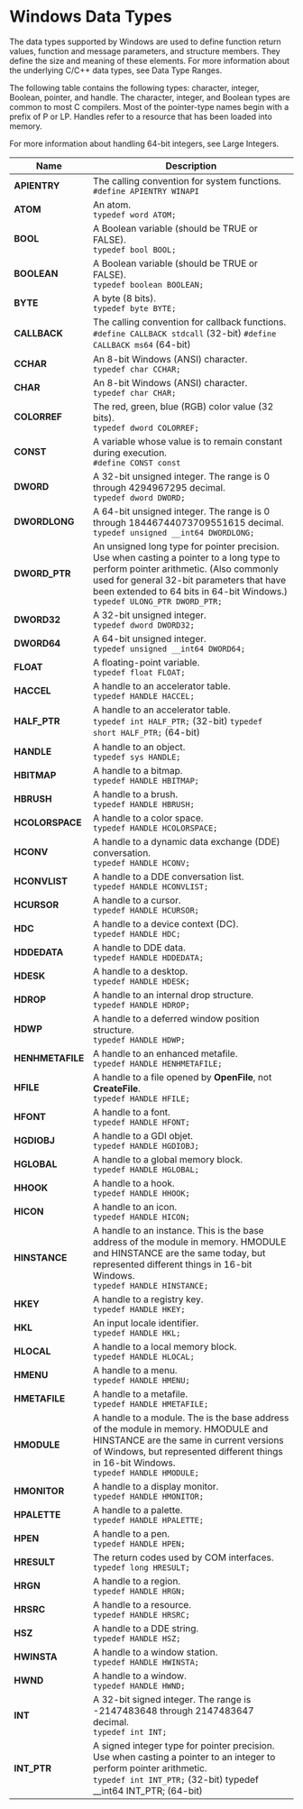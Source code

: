 # Windows Data Types

The data types supported by Windows are used to define function return values, function and message parameters, and structure members. They define the size and meaning of these elements. For more information about the underlying C/C++ data types, see Data Type Ranges.

The following table contains the following types: character, integer, Boolean, pointer, and handle. The character, integer, and Boolean types are common to most C compilers. Most of the pointer-type names begin with a prefix of P or LP. Handles refer to a resource that has been loaded into memory.

For more information about handling 64-bit integers, see Large Integers.

| Name       | Description |
| ---------- | ----------- |
| **APIENTRY** | The calling convention for system functions.<br>`#define APIENTRY WINAPI` |
| **ATOM** | An atom.<br>`typedef word ATOM;` |
| **BOOL** | A Boolean variable (should be TRUE or FALSE).<br>`typedef bool BOOL;` |
| **BOOLEAN** | A Boolean variable (should be TRUE or FALSE).<br>`typedef boolean BOOLEAN;` |
| **BYTE** | A byte (8 bits).<br>`typedef byte BYTE;` |
| **CALLBACK** | The calling convention for callback functions.<br>`#define CALLBACK stdcall` (32-bit) `#define CALLBACK ms64` (64-bit) |
| **CCHAR** | An 8-bit Windows (ANSI) character.<br>`typedef char CCHAR;` |
| **CHAR** | An 8-bit Windows (ANSI) character.<br>`typedef char CHAR;` |
| **COLORREF** | The red, green, blue (RGB) color value (32 bits).<br>`typedef dword COLORREF;` |
| **CONST** | A variable whose value is to remain constant during execution.<br>`#define CONST const` |
| **DWORD** | 	A 32-bit unsigned integer. The range is 0 through 4294967295 decimal.<br>`typedef dword DWORD;` |
| **DWORDLONG** | 	A 64-bit unsigned integer. The range is 0 through 18446744073709551615 decimal.<br>`typedef unsigned __int64 DWORDLONG;` |
| **DWORD_PTR** | An unsigned long type for pointer precision. Use when casting a pointer to a long type to perform pointer arithmetic. (Also commonly used for general 32-bit parameters that have been extended to 64 bits in 64-bit Windows.)<br>`typedef ULONG_PTR DWORD_PTR;` |
| **DWORD32** | A 32-bit unsigned integer.<br>`typedef dword DWORD32;` |
| **DWORD64** | A 64-bit unsigned integer.<br>`typedef unsigned __int64 DWORD64;` |
| **FLOAT** | A floating-point variable.<br>`typedef float FLOAT;` |
| **HACCEL** | A handle to an accelerator table.<br>`typedef HANDLE HACCEL;` |
| **HALF_PTR** | A handle to an accelerator table.<br>`typedef int HALF_PTR;` (32-bit) `typedef short HALF_PTR;` (64-bit) |
| **HANDLE** | A handle to an object.<br>`typedef sys HANDLE;` |
| **HBITMAP** | A handle to a bitmap.<br>`typedef HANDLE HBITMAP;` |
| **HBRUSH** | A handle to a brush.<br>`typedef HANDLE HBRUSH;` |
| **HCOLORSPACE** | A handle to a color space.<br>`typedef HANDLE HCOLORSPACE;` |
| **HCONV** | A handle to a dynamic data exchange (DDE) conversation.<br>`typedef HANDLE HCONV;` |
| **HCONVLIST** | A handle to a DDE conversation list.<br>`typedef HANDLE HCONVLIST;` |
| **HCURSOR** | A handle to a cursor.<br>`typedef HANDLE HCURSOR;` |
| **HDC** | A handle to a device context (DC).<br>`typedef HANDLE HDC;` |
| **HDDEDATA** | A handle to DDE data.<br>`typedef HANDLE HDDEDATA;` |
| **HDESK** | A handle to a desktop.<br>`typedef HANDLE HDESK;` |
| **HDROP** | A handle to an internal drop structure.<br>`typedef HANDLE HDROP;` |
| **HDWP** | A handle to a deferred window position structure.<br>`typedef HANDLE HDWP;` |
| **HENHMETAFILE** | A handle to an enhanced metafile.<br>`typedef HANDLE HENHMETAFILE;` |
| **HFILE** | A handle to a file opened by **OpenFile**, not **CreateFile**.<br>`typedef HANDLE HFILE;` |
| **HFONT** | A handle to a font.<br>`typedef HANDLE HFONT;` |
| **HGDIOBJ** | A handle to a GDI objet.<br>`typedef HANDLE HGDIOBJ;` |
| **HGLOBAL** | A handle to a global memory block.<br>`typedef HANDLE HGLOBAL;` |
| **HHOOK** | A handle to a hook.<br>`typedef HANDLE HHOOK;` |
| **HICON** | A handle to an icon.<br>`typedef HANDLE HICON;` |
| **HINSTANCE** | A handle to an instance. This is the base address of the module in memory. HMODULE and HINSTANCE are the same today, but represented different things in 16-bit Windows.<br>`typedef HANDLE HINSTANCE;` |
| **HKEY** | A handle to a registry key.<br>`typedef HANDLE HKEY;` |
| **HKL** | An input locale identifier.<br>`typedef HANDLE HKL;` |
| **HLOCAL** | A handle to a local memory block.<br>`typedef HANDLE HLOCAL;` |
| **HMENU** | A handle to a menu.<br>`typedef HANDLE HMENU;` |
| **HMETAFILE** | A handle to a metafile.<br>`typedef HANDLE HMETAFILE;` |
| **HMODULE** | A handle to a module. The is the base address of the module in memory. HMODULE and HINSTANCE are the same in current versions of Windows, but represented different things in 16-bit Windows.<br>`typedef HANDLE HMODULE;` |
| **HMONITOR** | A handle to a display monitor.<br>`typedef HANDLE HMONITOR;` |
| **HPALETTE** | A handle to a palette.<br>`typedef HANDLE HPALETTE;` |
| **HPEN** | A handle to a pen.<br>`typedef HANDLE HPEN;` |
| **HRESULT** | The return codes used by COM interfaces.<br>`typedef long HRESULT;` |
| **HRGN** | A handle to a region.<br>`typedef HANDLE HRGN;` |
| **HRSRC** | A handle to a resource.<br>`typedef HANDLE HRSRC;` |
| **HSZ** | A handle to a DDE string.<br>`typedef HANDLE HSZ;` |
| **HWINSTA** | A handle to a window station.<br>`typedef HANDLE HWINSTA;` |
| **HWND** | A handle to a window.<br>`typedef HANDLE HWND;` |
| **INT** | A 32-bit signed integer. The range is -2147483648 through 2147483647 decimal.<br>`typedef int INT;` |
| **INT_PTR** | A signed integer type for pointer precision. Use when casting a pointer to an integer to perform pointer arithmetic.<br>`typedef int INT_PTR;` (32-bit) typedef \_\_int64 INT_PTR; (64-bit) |
